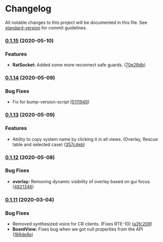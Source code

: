 # Changelog

All notable changes to this project will be documented in this file. See [standard-version](https://github.com/conventional-changelog/standard-version) for commit guidelines.

### [0.1.15](https://github.com/FuelRats/RatTracker-electron/compare/v0.1.14...v0.1.15) (2020-05-10)


### Features

* **RatSocket:** Added some more reconnect safe guards. ([70e28db](https://github.com/FuelRats/RatTracker-electron/commit/70e28db451e1a2be3da17ee40ed69208558e93e0))

### [0.1.14](https://github.com/FuelRats/RatTracker-electron/compare/v0.1.13...v0.1.14) (2020-05-09)


### Bug Fixes

* Fix for bump-version-script ([5111940](https://github.com/FuelRats/RatTracker-electron/commit/5111940dfed0915e3bd8ff53ba7eba344b75924d))

### [0.1.13](https://github.com/FuelRats/RatTracker-electron/compare/v0.1.12...v0.1.13) (2020-05-09)


### Features

* Ability to copy system name by clicking it in all views. (Overlay, Rescue table and selected case) ([357c4eb](https://github.com/FuelRats/RatTracker-electron/commit/357c4eb9f969ea52cc5387021dd72b443f844949))

### [0.1.12](https://github.com/FuelRats/RatTracker-electron/compare/v0.1.11...v0.1.12) (2020-05-08)


### Bug Fixes

* **overlay:** Removing dynamic visibility of overlay based on gui focus. ([4821346](https://github.com/FuelRats/RatTracker-electron/commit/4821346ac9cbb6f13d270dd4ddabcc3dc659b7b4))

### [0.1.11](https://github.com/FuelRats/RatTracker-electron/compare/v0.1.9-alpha...v0.1.11) (2020-03-04)


### Bug Fixes

* Removed synthesized voice for CR clients. (Fixes RTE-10) ([a3fc209](https://github.com/FuelRats/RatTracker-electron/commit/a3fc209901bec4a611dc298ef0656cc55c3a46fe))
* **BoardView:** Fixes bug when we got null properties from the API ([186de8a](https://github.com/FuelRats/RatTracker-electron/commit/186de8a1ba0647577575e14ea97fe25abf4e2b69))
